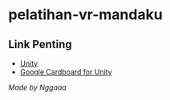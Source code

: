 # pelatihan-vr-mandaku
## Link Penting
  - [Unity](https://unity.com/)
  - [Google Cardboard for Unity](https://developers.google.com/cardboard/develop/unity/quickstart)
  
_Made by Nggaaa_
